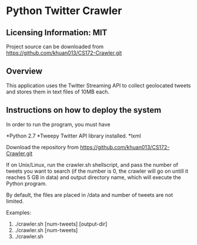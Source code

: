 Python Twitter Crawler
====

Licensing Information: MIT
---
Project source can be downloaded from https://github.com/khuan013/CS172-Crawler.git


Overview
-------

This application uses the Twitter Streaming API to collect geolocated tweets and stores them in text files of 10MB each.

Instructions on how to deploy the system
-------
In order to run the program, you must have 

*Python 2.7
*Tweepy Twitter API library installed.
*lxml 

Download the repository from https://github.com/khuan013/CS172-Crawler.git

If on Unix/Linux, run the crawler.sh shellscript, and pass the number of tweets you want to search (if the number is 0, the crawler will go on untill it reaches 5 GB in data) and output directory name, which will execute the Python program. 

By default, the files are placed in /data and number of tweets are not limited. 

Examples:

1. ./crawler.sh [num-tweets] [output-dir] 
2. ./crawler.sh [num-tweets]
3. ./crawler.sh 

